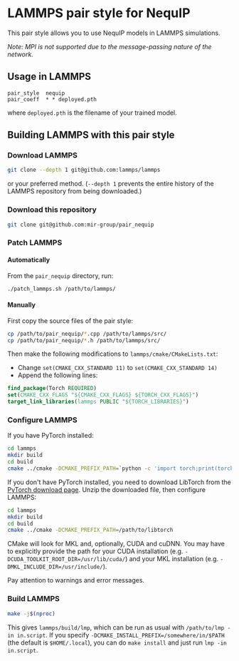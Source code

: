 # LAMMPS pair style for NequIP

This pair style allows you to use NequIP models in LAMMPS simulations.

*Note: MPI is not supported due to the message-passing nature of the network.*

## Usage in LAMMPS

```
pair_style	nequip
pair_coeff	* * deployed.pth
```
where `deployed.pth` is the filename of your trained model.

## Building LAMMPS with this pair style

### Download LAMMPS
```bash
git clone --depth 1 git@github.com:lammps/lammps
```
or your preferred method.
(`--depth 1` prevents the entire history of the LAMMPS repository from being downloaded.)

### Download this repository
```bash
git clone git@github.com:mir-group/pair_nequip
```

### Patch LAMMPS
#### Automatically
From the `pair_nequip` directory, run:
```bash
./patch_lammps.sh /path/to/lammps/
```

#### Manually
First copy the source files of the pair style:
```bash
cp /path/to/pair_nequip/*.cpp /path/to/lammps/src/
cp /path/to/pair_nequip/*.h /path/to/lammps/src/
```
Then make the following modifications to `lammps/cmake/CMakeLists.txt`:
- Change `set(CMAKE_CXX_STANDARD 11)` to `set(CMAKE_CXX_STANDARD 14)`
- Append the following lines:
```cmake
find_package(Torch REQUIRED)
set(CMAKE_CXX_FLAGS "${CMAKE_CXX_FLAGS} ${TORCH_CXX_FLAGS}")
target_link_libraries(lammps PUBLIC "${TORCH_LIBRARIES}")
```

### Configure LAMMPS
If you have PyTorch installed:
```bash
cd lammps
mkdir build
cd build
cmake ../cmake -DCMAKE_PREFIX_PATH=`python -c 'import torch;print(torch.utils.cmake_prefix_path)'`
```
If you don't have PyTorch installed, you need to download LibTorch from the [PyTorch download page](https://pytorch.org/get-started/locally/). Unzip the downloaded file, then configure LAMMPS:
```bash
cd lammps
mkdir build
cd build
cmake ../cmake -DCMAKE_PREFIX_PATH=/path/to/libtorch
```
CMake will look for MKL and, optionally, CUDA and cuDNN. You may have to explicitly provide the path for your CUDA installation (e.g. `-DCUDA_TOOLKIT_ROOT_DIR=/usr/lib/cuda/`) and your MKL installation (e.g. `-DMKL_INCLUDE_DIR=/usr/include/`).

Pay attention to warnings and error messages.

### Build LAMMPS
```bash
make -j$(nproc)
```
This gives `lammps/build/lmp`, which can be run as usual with `/path/to/lmp -in in.script`. If you specify `-DCMAKE_INSTALL_PREFIX=/somewhere/in/$PATH` (the default is `$HOME/.local`), you can do `make install` and just run `lmp -in in.script`.

